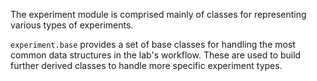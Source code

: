 The experiment module is comprised mainly of classes for representing
various types of experiments.

`experiment.base` provides a set of base classes for handling the most common
data structures in the lab's workflow. These are used to build further derived
classes to handle more specific experiment types.